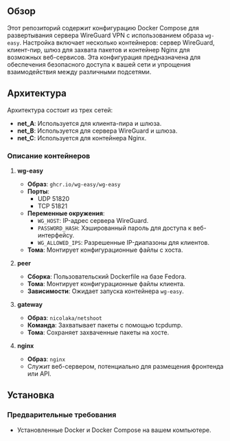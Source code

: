 ## Обзор

Этот репозиторий содержит конфигурацию Docker Compose для развертывания сервера WireGuard VPN с использованием образа `wg-easy`. Настройка включает несколько контейнеров: сервер WireGuard, клиент-пир, шлюз для захвата пакетов и контейнер Nginx для возможных веб-сервисов. Эта конфигурация предназначена для обеспечения безопасного доступа к вашей сети и упрощения взаимодействия между различными подсетями.

## Архитектура

Архитектура состоит из трех сетей:

- **net_A**: Используется для клиента-пира и шлюза.
- **net_B**: Используется для сервера WireGuard и шлюза.
- **net_C**: Используется для контейнера Nginx.

### Описание контейнеров

1. **wg-easy**
   - **Образ**: `ghcr.io/wg-easy/wg-easy`
   - **Порты**: 
     - UDP 51820
     - TCP 51821
   - **Переменные окружения**:
     - `WG_HOST`: IP-адрес сервера WireGuard.
     - `PASSWORD_HASH`: Хэшированный пароль для доступа к веб-интерфейсу.
     - `WG_ALLOWED_IPS`: Разрешенные IP-диапазоны для клиентов.
   - **Тома**: Монтирует конфигурационные файлы с хоста.

2. **peer**
   - **Сборка**: Пользовательский Dockerfile на базе Fedora.
   - **Тома**: Монтирует конфигурационные файлы клиента.
   - **Зависимости**: Ожидает запуска контейнера `wg-easy`.

3. **gateway**
   - **Образ**: `nicolaka/netshoot`
   - **Команда**: Захватывает пакеты с помощью tcpdump.
   - **Тома**: Сохраняет захваченные пакеты на хосте.

4. **nginx**
   - **Образ**: `nginx`
   - Служит веб-сервером, потенциально для размещения фронтенда или API.

## Установка

### Предварительные требования

- Установленные Docker и Docker Compose на вашем компьютере.
